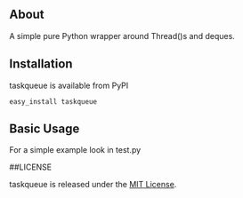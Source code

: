 ## About

A simple pure Python wrapper around Thread()s and deques.

## Installation

taskqueue is available from PyPI

    easy_install taskqueue

## Basic Usage

For a simple example look in test.py

##LICENSE

taskqueue is released under the [MIT License](http://www.opensource.org/licenses/mit-license.php).
